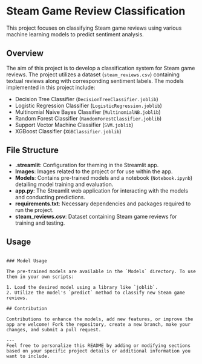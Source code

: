 # Steam Game Review Classification

This project focuses on classifying Steam game reviews using various machine learning models to predict sentiment analysis.

## Overview

The aim of this project is to develop a classification system for Steam game reviews. The project utilizes a dataset (`steam_reviews.csv`) containing textual reviews along with corresponding sentiment labels. The models implemented in this project include:
- Decision Tree Classifier (`DecisionTreeClassifier.joblib`)
- Logistic Regression Classifier (`LogisticRegression.joblib`)
- Multinomial Naive Bayes Classifier (`MultinomialNB.joblib`)
- Random Forest Classifier (`RandomForestClassifier.joblib`)
- Support Vector Machine Classifier (`SVM.joblib`)
- XGBoost Classifier (`XGBClassifier.joblib`)

## File Structure

- **.streamlit**: Configuration for theming in the Streamlit app.
- **Images**: Images related to the project or for use within the app.
- **Models**: Contains pre-trained models and a notebook (`Notebook.ipynb`) detailing model training and evaluation.
- **app.py**: The Streamlit web application for interacting with the models and conducting predictions.
- **requirements.txt**: Necessary dependencies and packages required to run the project.
- **steam_reviews.csv**: Dataset containing Steam game reviews for training and testing.

## Usage

   ```

### Model Usage

The pre-trained models are available in the `Models` directory. To use them in your own scripts:

1. Load the desired model using a library like `joblib`.
2. Utilize the model's `predict` method to classify new Steam game reviews.

## Contribution

Contributions to enhance the models, add new features, or improve the app are welcome! Fork the repository, create a new branch, make your changes, and submit a pull request.

---
Feel free to personalize this README by adding or modifying sections based on your specific project details or additional information you want to include.
